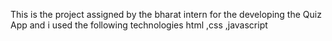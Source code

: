 This is the project assigned by the bharat intern for the developing the  Quiz App and i used the following technologies html ,css ,javascript
